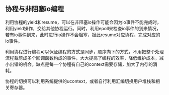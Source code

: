 
## 协程与非阻塞io编程

利用协程的yield和resume，可以在非阻塞io操作可能会因为io事件不能完成时，利用yield操作，交给其他协程运行。同时，利用epoll来检查io事件的到来情况，若有io事件到来，此时进行io操作不会阻塞，据此resume对应协程，完成对应的io事件。


利用协程进行编程可以保证编程的方式是同步，顺序向下的方式，不用把整个处理流程裁剪成多个回调函数构成的事件，大大提高了编程的效率，降低维护成本，减小出错的机会。缺点是每一个协程有自己的context需要存储，加大了内存的消耗。


协程的切换可以利用系统提供的ucontext，或者自行利用汇编切换用户堆栈和相关寄存器。

